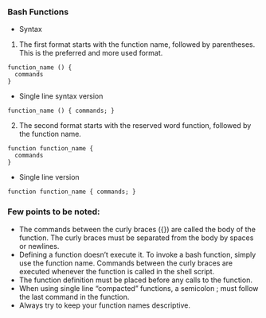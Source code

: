 ### Bash Functions

- Syntax
1. The first format starts with the function name, followed by parentheses. This is the preferred and more used format.
```
function_name () {
  commands
}
```

- Single line syntax version
```
function_name () { commands; }
```

2. The second format starts with the reserved word function, followed by the function name.
```
function function_name {
  commands
}
```

- Single line version
```
function function_name { commands; }
```

### Few points to be noted:
- The commands between the curly braces ({}) are called the body of the function. The curly braces must be separated from the body by spaces or newlines.
- Defining a function doesn’t execute it. To invoke a bash function, simply use the function name. Commands between the curly braces are executed whenever the function is called in the shell script.
- The function definition must be placed before any calls to the function.
- When using single line “compacted” functions, a semicolon ; must follow the last command in the function.
- Always try to keep your function names descriptive.

